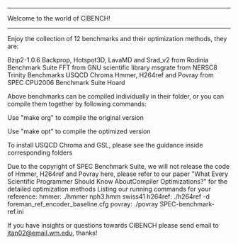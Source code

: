 **********
Welcome to the world of CIBENCH!
**********
Enjoy the collection of 12 benchmarks and their optimization methods, they are:

Bzip2-1.0.6
Backprop, Hotspot3D, LavaMD and Srad_v2 from Rodinia Benchmark Suite
FFT from GNU scientific library
msgrate from NERSC8 Trinity Benchmarks
USQCD Chroma
Hmmer, H264ref and Povray from SPEC CPU2006 Benchmark Suite
Hoard 

Above benchmarks can be compiled individually in their folder, or you can compile them together by following commands:

Use "make org" to compile the original version

Use "make opt" to compile the optimized version


To install USQCD Chroma and GSL, please see the guidance inside corresponding folders

Due to the copyright of SPEC Benchmark Suite, we will not release the code of Hmmer, H264ref and Povray here, please refer to our paper "What Every Scientific Programmer Should Know AboutCompiler Optimizations?" for the detailed optimization methods
Listing our running commands for your reference:
hmmer: ./hmmer nph3.hmm swiss41
h264ref: ./h264ref -d foreman_ref_encoder_baseline.cfg
povray: ./povray SPEC-benchmark-ref.ini


If you have insights or questions towards CIBENCH please send email to jtan02@email.wm.edu, thanks!

